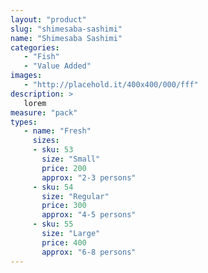 ```yaml
---
layout: "product"
slug: "shimesaba-sashimi"
name: "Shimesaba Sashimi"
categories:
   - "Fish"
   - "Value Added"
images:
   - "http://placehold.it/400x400/000/fff"
description: >
   lorem
measure: "pack"
types: 
   - name: "Fresh"
     sizes: 
     - sku: 53
       size: "Small"
       price: 200
       approx: "2-3 persons"
     - sku: 54
       size: "Regular"
       price: 300
       approx: "4-5 persons"
     - sku: 55
       size: "Large"
       price: 400
       approx: "6-8 persons"
---
```

